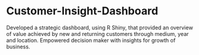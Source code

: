 # Customer-Insight-Dashboard

Developed a strategic dashboard, using R Shiny, that provided an overview of value achieved by new and returning customers through medium, year and location.
Empowered decision maker with insights for growth of business.
